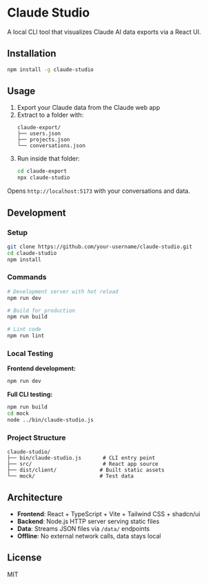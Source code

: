 # Claude Studio

A local CLI tool that visualizes Claude AI data exports via a React UI.

## Installation

```bash
npm install -g claude-studio
```

## Usage

1. Export your Claude data from the Claude web app
2. Extract to a folder with:
   ```
   claude-export/
   ├── users.json
   ├── projects.json
   └── conversations.json
   ```
3. Run inside that folder:
   ```bash
   cd claude-export
   npx claude-studio
   ```

Opens `http://localhost:5173` with your conversations and data.

## Development

### Setup

```bash
git clone https://github.com/your-username/claude-studio.git
cd claude-studio
npm install
```

### Commands

```bash
# Development server with hot reload
npm run dev

# Build for production
npm run build

# Lint code
npm run lint
```

### Local Testing

**Frontend development:**
```bash
npm run dev
```

**Full CLI testing:**
```bash
npm run build
cd mock
node ../bin/claude-studio.js
```

### Project Structure

```
claude-studio/
├── bin/claude-studio.js       # CLI entry point
├── src/                       # React app source
├── dist/client/              # Built static assets
└── mock/                     # Test data
```

## Architecture

- **Frontend**: React + TypeScript + Vite + Tailwind CSS + shadcn/ui
- **Backend**: Node.js HTTP server serving static files
- **Data**: Streams JSON files via `/data/` endpoints
- **Offline**: No external network calls, data stays local

## License

MIT
